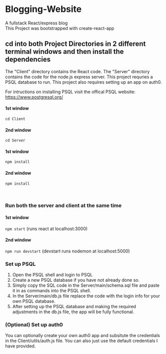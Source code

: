 # Blogging-Website

A fullstack React/express blog  
This Project was bootstrapped with create-react-app


## cd into both Project Directories in 2 different terminal windows and then install the dependencies

The "Client" directory contains the React code. The "Server" directory contains the code for the node.js express server. This project requries a PSQL database to run. This project also requires setting up an app on auth0. 

For intructions on installing PSQL visit the offical PSQL website:
<br />
https://www.postgresql.org/ 



#### 1st window
`cd Client`

#### 2nd window
`cd Server`

#### 1st window
`npm install` 

#### 2nd window
`npm install` 

<br />

### Run both the server and client at the same time

#### 1st window 
`npm start`
(runs react at localhost:3000)

#### 2nd window 
`npm run devstart` 
(devstart runs nodemon at localhost:5000)


### Set up PSQL

<ol>
  <li>Open the PSQL shell and login to PSQL</li>
  <li>Create a new PSQL database if you have not already done so. </li>
  <li>Simply copy the SQL code in the Server/main/schema.sql file and paste it in as commands into the PSQL shell.  </li> 
  <li> In the Server/main/db.js file replace the code with the login info for your own PSQL database. </li>
  <li> After setting up the PSQL database and making the required adjustments in the db.js file, the app will be fully functional. </li> 
</ol>




### (Optional) Set up auth0 
You can optionally create your own auth0 app and subsitute the credentials in the Client/utils/auth.js file. You can also just use the default credentials I have provided. 
